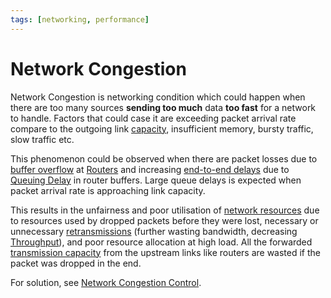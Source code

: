 ```yaml
---
tags: [networking, performance]
---
```


# Network Congestion

Network Congestion is networking condition which could happen when there are too
many sources **sending too much** data **too fast** for a network to handle.
Factors that could case it are exceeding packet arrival rate compare to the
outgoing link [capacity](202304191208.md), insufficient memory, bursty traffic,
slow traffic etc.

This phenomenon could be observed when there are packet losses due to [buffer overflow](202209302245.md)
at [Routers](202207061800.md) and increasing [end-to-end delays](202304111955.md)
due to [Queuing Delay](202302161904.md) in router buffers. Large queue delays is
expected when packet arrival rate is approaching link capacity.

This results in the unfairness and poor utilisation of [network resources](202304191208.md)
due to resources used by dropped packets before they were lost, necessary or
unnecessary [retransmissions](202206151232.md) (further wasting bandwidth,
decreasing [Throughput](202304111957.md)), and poor resource allocation at high
load. All the forwarded [transmission capacity](202304191208.md) from the
upstream links like routers are wasted if the packet was dropped in the end.

For solution, see [Network Congestion Control](202304261436.md).
